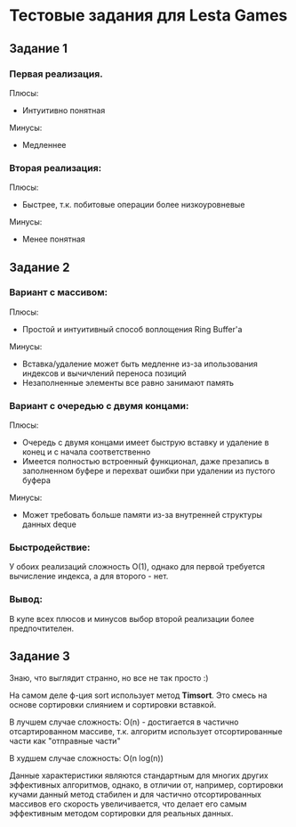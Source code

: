 # Тестовые задания для Lesta Games

## Задание 1

### **Первая реализация.**

Плюсы:   
  - Интуитивно понятная
  
Минусы:    
  - Медленнее

### Вторая реализация:
    
Плюсы:  
  - Быстрее, т.к. побитовые операции более низкоуровневые

Минусы:
  - Менее понятная

## Задание 2

### Вариант с массивом:

Плюсы:
- Простой и интуитивный способ воплощения Ring Buffer'a

Минусы:
- Вставка/удаление может быть медленне из-за ипользования индексов и вычичлений переноса позиций 
- Незаполненные элементы все равно занимают память
    
### Вариант с очередью с двумя концами:

Плюсы:
- Очередь с двумя концами имеет быструю вставку и удаление в конец и с начала соответственно
- Имеется полностью встроенный функционал, даже презапись в заполненном буфере и перехват ошибки при удалении из пустого буфера

Минусы:
- Может требовать больше памяти из-за внутренней структуры данных deque
        
### Быстродействие:
У обоих реализаций сложность O(1), однако для первой требуется вычисление индекса, а для второго - нет.
    
### Вывод:
В купе всех плюсов и минусов выбор второй реализации более предпочтителен.


## Задание 3

Знаю, что выглядит странно, но все не так просто :)
 
На самом деле ф-ция sort использует метод **Timsort**.
Это смесь на основе сортировки слиянием и сортировки вставкой. 

В лучшем случае сложность: O(n) - достигается в частично отсартированном массиве, т.к. алгоритм использует отсортированные части как "отправные части"

В худшем случае сложность: O(n log(n)) 

Данные характеристики являются стандартным для многих других эффективных алгоритмов, однако, 
в отличии от, например, сортировки кучами данный метод стабилен и для частично 
отсортированных массивов его скорость увеличивается, что делает его самым эффективным
методом сортировки для реальных данных.
